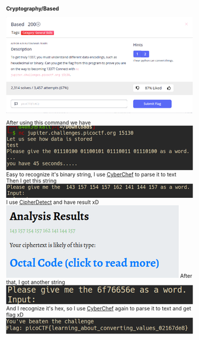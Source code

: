 **Cryptography/Based**

![](problem.png)

After using this command we have\
![](a.png)
Easy to recognize it's binary string, I use [CyberChef](https://gchq.github.io/CyberChef/) to parse it to text\
Then I get this string\
![](b.png)
I use [CipherDetect](https://www.boxentriq.com/code-breaking/cipher-identifier) and have result xD\
![](c.png)
After that, I got another string\
![](d.png)
And I recognize it's hex, so I use [CyberChef](https://gchq.github.io/CyberChef/) again to parse it to text and get flag xD\
![](f.png)